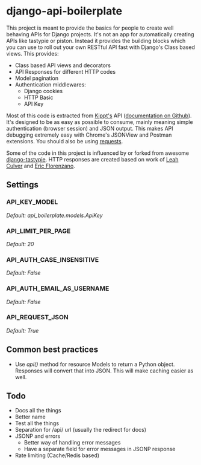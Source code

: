 # django-api-boilerplate

This project is meant to provide the basics for people to create well behaving APIs for Django projects. It's not an app for automatically creating APIs like tastypie or piston. Instead it provides the building blocks which you can use to roll out your own RESTful API fast with Django's Class based views. This provides:

- Class based API views and decorators
- API Responses for different HTTP codes
- Model pagination
- Authentication middlewares:
    - Django cookies
    - HTTP Basic
    - API Key

Most of this code is extracted from [Kippt's](kippt.com/) API ([documentation on Github](https://github.com/kippt/api-documentation/)). It's designed to be as easy as possible to consume, mainly meaning simple authentication (browser session) and JSON output. This makes API debugging extremely easy with Chrome's JSONView and Postman extensions. You should also be using [requests](https://github.com/kennethreitz/requests).

Some of the code in this project is influenced by or forked from awesome [django-tastypie](https://github.com/toastdriven/django-tastypie). HTTP responses are created based on work of [Leah Culver](https://github.com/leah) and [Eric Florenzano](https://github.com/ericflo).

## Settings

### API_KEY_MODEL

_Default: api_boilerplate.models.ApiKey_

### API_LIMIT_PER_PAGE

_Default: 20_

### API_AUTH_CASE_INSENSITIVE

_Default: False_

### API_AUTH_EMAIL_AS_USERNAME

_Default: False_

### API_REQUEST_JSON

_Default: True_

## Common best practices

- Use _api()_ method for resource Models to return a Python object. Responses will convert that into JSON. This will make caching easier as well.

## Todo

- Docs all the things
- Better name
- Test all the things
- Separation for /api/ url (usually the redirect for docs)
- JSONP and errors
    - Better way of handling error messages
    - Have a separate field for error messages in JSONP response
- Rate limiting (Cache/Redis based)
